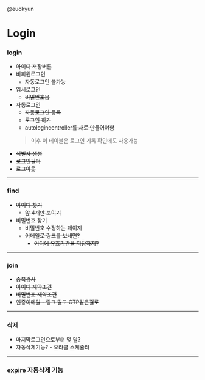 @euokyun
# Login 

### login
- ~~아이디 저장버튼~~
- 비회원로그인
    - 자동로그인 불가능
- 임시로그인
    - ~~비밀번호용~~
- 자동로그인
    - ~~자동로그인 등록~~
    - ~~로그인 하기~~
    - ~~autologincontroller를 새로 만들어야함~~
    <!-- - 로그인 성공시 lastused를 사용, 연장함 -->
    >이후 이 테이블은 로그인 기록 확인에도 사용가능
- ~~식별자 생성~~
- ~~로그인필터~~
- ~~로그아웃~~

- - -
### find
- ~~아이디 찾기~~
    - ~~앞 4개만 보이기~~
- 비밀번호 찾기
    - 비밀번호 수정하는 페이지
    - ~~이메일로 링크를 보내면?~~
      - ~~어디에 유효기간을 저장하지?~~
- - -
### join
- ~~중복검사~~
- ~~아이디 제약조건~~
- ~~비밀번호 제약조건~~
- ~~인증이메일 - 링크 말고 OTP같은걸로~~

- - -
### 삭제
- 마지막로그인으로부터 몇 달? 
- 자동삭제기능? - 오라클 스케쥴러
- - -
### expire 자동삭제 기능
